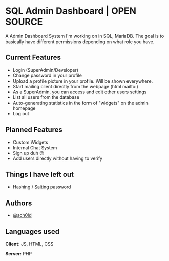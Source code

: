 
# SQL Admin Dashboard | OPEN SOURCE

A Admin Dashboard System I'm working on in SQL, MariaDB. The goal is to basically have different permissions depending on what role you have. 



## Current Features

- Login (SuperAdmin/Developer)
- Change password in your profile
- Upload a profile picture in your profile. Will be shown everywhere.
- Start mailing client directly from the webpage (html mailto:) 
- As a SuperAdmin, you can access and edit other users settings
- List all users from the database
- Auto-generating statistics in the form of "widgets" on the admin homepage
- Log out


## Planned Features

- Custom Widgets
- Internal Chat System
- Sign up duh 😒
- Add users directly without having to verify

## Things I have left out

- Hashing / Salting password


## Authors

- [@sch0ld](https://github.com/sch0ld)


## Languages used

**Client:** JS, HTML, CSS

**Server:** PHP


